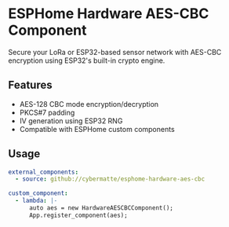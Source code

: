 # ESPHome Hardware AES-CBC Component

Secure your LoRa or ESP32-based sensor network with AES-CBC encryption using ESP32's built-in crypto engine.

## Features

- AES-128 CBC mode encryption/decryption
- PKCS#7 padding
- IV generation using ESP32 RNG
- Compatible with ESPHome custom components

## Usage

```yaml
external_components:
  - source: github://cybermatte/esphome-hardware-aes-cbc

custom_component:
  - lambda: |-
      auto aes = new HardwareAESCBCComponent();
      App.register_component(aes);

